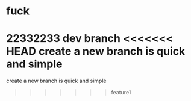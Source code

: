 # fuck
22332233
dev branch
<<<<<<< HEAD
create a new branch is quick and simple
=======
create a new branch is quick and simple

>>>>>>> feature1

